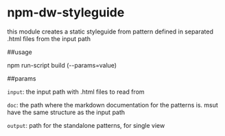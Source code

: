 # npm-dw-styleguide

this module creates a static styleguide from pattern defined in separated .html files from the input path

##usage
  
  npm run-script build (--params=value)

##params

  `input`: the input path with .html files to read from
  
  `doc`: the path where the markdown documentation for the patterns is. msut have the same structure as the input path
  
  `output`: path for the standalone patterns, for single view 
